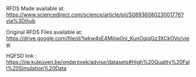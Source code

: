 RFDS Made available at: https://www.sciencedirect.com/science/article/pii/S0893608023001776?via%3Dihub

Original RFDS Files available at: https://drive.google.com/file/d/1wkw4sE4Mjijw0nj_KunOqiqGz3XCkOVo/view

HQFSD link : https://iiw.kuleuven.be/onderzoek/advise/datasets#High%20Quality%20Fall%20Simulation%20Data
